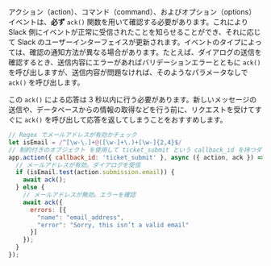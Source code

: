 アクション（action）、コマンド（command）、およびオプション（options）イベントは、**必ず** `ack()` 関数を用いて確認する必要があります。これにより Slack 側にイベントが正常に受信されたことを知らせることができ、それに応じて Slack のユーザーインターフェイスが更新されます。イベントのタイプによっては、確認の通知方法が異なる場合があります。たとえば、ダイアログの送信を確認するとき、送信内容にエラーがあればバリデーションエラーとともに `ack()` を呼び出しますが、送信内容が問題なければ、そのようなパラメータなしで `ack()` を呼び出します。

この `ack()` による応答は 3 秒以内に行う必要があります。新しいメッセージの送信や、データベースからの情報の取得などを行う前に、リクエストを受けてすぐに `ack()` を呼び出して応答を返してしまうことをおすすめします。

```javascript
// Regex でメールアドレスが有効かチェック
let isEmail = /^[\w-\.]+@([\w-]+\.)+[\w-]{2,4}$/
// 制約付きのオブジェクト を使用して ticket_submit という callback_id を持つダイアログ送信をリッスン
app.action({ callback_id: 'ticket_submit' }, async ({ action, ack }) => {
  // メールアドレスが有効。ダイアログを受信
  if (isEmail.test(action.submission.email)) {
    await ack();
  } else {
    // メールアドレスが無効。エラーを確認
    await ack({
      errors: [{
        "name": "email_address",
        "error": "Sorry, this isn’t a valid email"
      }]
    });
  }
});
```
